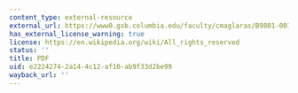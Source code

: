 ```yaml
---
content_type: external-resource
external_url: https://www0.gsb.columbia.edu/faculty/cmaglaras/B9801-001/RMreview.pdf
has_external_license_warning: true
license: https://en.wikipedia.org/wiki/All_rights_reserved
status: ''
title: PDF
uid: e2224274-2a14-4c12-af10-ab9f33d2be99
wayback_url: ''
---
```

